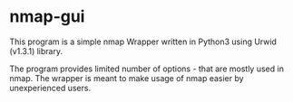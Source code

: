 # nmap-gui
This program is a simple nmap Wrapper written in Python3 using Urwid (v1.3.1) library.

The program provides limited number of options - that are mostly used in nmap. 
The wrapper is meant to make usage of nmap easier by unexperienced users.
